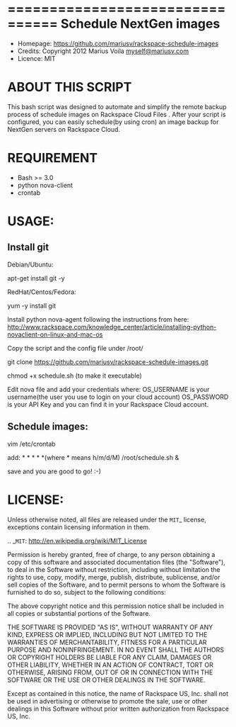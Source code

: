 ================================
Schedule NextGen images
================================

- Homepage:  https://github.com/mariusv/rackspace-schedule-images
- Credits:   Copyright 2012 Marius Voila <myself@mariusv.com>
- Licence:   MIT

ABOUT THIS SCRIPT
=================

This bash script was designed to automate and simplify the remote backup
process of schedule images on Rackspace Cloud Files .  After your script is configured, you can
easily schedule(by using cron) an image backup for NextGen servers on Rackspace Cloud.


REQUIREMENT
===========
- Bash >= 3.0
- python nova-client
- crontab


USAGE:
======

Install git
------------

Debian/Ubuntu:

apt-get install git -y

RedHat/Centos/Fedora:

yum -y install git

Install python nova-agent following the instructions from here: http://www.rackspace.com/knowledge_center/article/installing-python-novaclient-on-linux-and-mac-os

Copy the script and the config file under /root/

git clone https://github.com/mariusv/rackspace-schedule-images.git

chmod +x schedule.sh (to make it executable)

Edit nova file and add your credentials where:
OS_USERNAME is your username(the user you use to login on your cloud account)
OS_PASSWORD is your API Key and you can find it in your Rackspace Cloud account.

Schedule images:
----------------

vim /etc/crontab

add: * * * * *(where * means h/m/d/M) /root/schedule.sh &

save and you are good to go! :-)

LICENSE:
========
Unless otherwise noted, all files are released under the `MIT`_ license,
exceptions contain licensing information in them.

.. _`MIT`: http://en.wikipedia.org/wiki/MIT_License

Permission is hereby granted, free of charge, to any person obtaining a copy
  of this software and associated documentation files (the "Software"), to deal
  in the Software without restriction, including without limitation the rights
  to use, copy, modify, merge, publish, distribute, sublicense, and/or sell
  copies of the Software, and to permit persons to whom the Software is
  furnished to do so, subject to the following conditions:

  The above copyright notice and this permission notice shall be included in
  all copies or substantial portions of the Software.

  THE SOFTWARE IS PROVIDED "AS IS", WITHOUT WARRANTY OF ANY KIND, EXPRESS OR
  IMPLIED, INCLUDING BUT NOT LIMITED TO THE WARRANTIES OF MERCHANTABILITY,
  FITNESS FOR A PARTICULAR PURPOSE AND NONINFRINGEMENT. IN NO EVENT SHALL THE
  AUTHORS OR COPYRIGHT HOLDERS BE LIABLE FOR ANY CLAIM, DAMAGES OR OTHER
  LIABILITY, WHETHER IN AN ACTION OF CONTRACT, TORT OR OTHERWISE, ARISING FROM,
  OUT OF OR IN CONNECTION WITH THE SOFTWARE OR THE USE OR OTHER DEALINGS IN THE
  SOFTWARE.

  Except as contained in this notice, the name of Rackspace US, Inc. shall not
  be used in advertising or otherwise to promote the sale, use or other dealings
  in this Software without prior written authorization from Rackspace US, Inc. 
  
  
  
